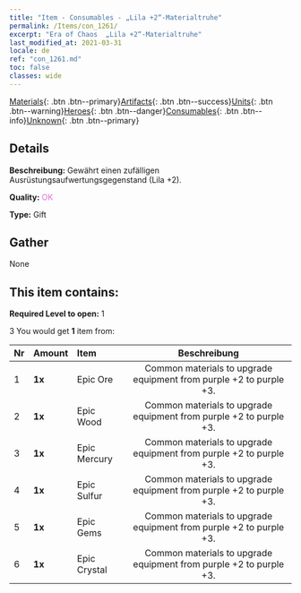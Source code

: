 ```yaml
---
title: "Item - Consumables - „Lila +2“-Materialtruhe"
permalink: /Items/con_1261/
excerpt: "Era of Chaos  „Lila +2“-Materialtruhe"
last_modified_at: 2021-03-31
locale: de
ref: "con_1261.md"
toc: false
classes: wide
---
```

 [Materials](/de/Items/){: .btn .btn--primary}[Artifacts](/de/Items/Artifacts/){: .btn .btn--success}[Units](/de/Items/Units/){: .btn .btn--warning}[Heroes](/de/Items/Heroes/){: .btn .btn--danger}[Consumables](/de/Items/Consumables/){: .btn .btn--info}[Unknown](/de/Items/Unknown/){: .btn .btn--primary}

## Details
 **Beschreibung:** Gewährt einen zufälligen Ausrüstungsaufwertungsgegenstand (Lila +2).

 **Quality:** <span style="color: #DA70D6">OK</span>

 **Type:** Gift

## Gather

  None

## This item contains:

 **Required Level to open:** 1

 3 You would get **1** item  from:

  | Nr | Amount |     Item    | Beschreibung |
  |:---|:-------|:------------|:-----------:|
  | 1 |  **1x** | Epic Ore | Common materials to upgrade equipment from purple +2 to purple +3.  | 
  | 2 |  **1x** | Epic Wood | Common materials to upgrade equipment from purple +2 to purple +3.  | 
  | 3 |  **1x** | Epic Mercury | Common materials to upgrade equipment from purple +2 to purple +3.  | 
  | 4 |  **1x** | Epic Sulfur | Common materials to upgrade equipment from purple +2 to purple +3.  | 
  | 5 |  **1x** | Epic Gems | Common materials to upgrade equipment from purple +2 to purple +3.  | 
  | 6 |  **1x** | Epic Crystal | Common materials to upgrade equipment from purple +2 to purple +3.  | 
